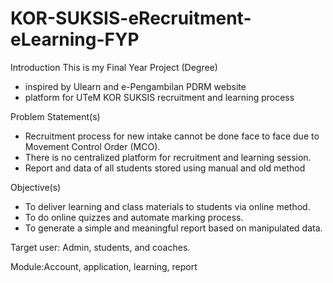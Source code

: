 # KOR-SUKSIS-eRecruitment-eLearning-FYP

Introduction
This is my Final Year Project (Degree)
- inspired by Ulearn and e-Pengambilan PDRM website
- platform for UTeM KOR SUKSIS recruitment and learning process

Problem Statement(s)
- Recruitment process for new intake cannot be done face to face due to Movement Control Order (MCO).
- There is no centralized platform for recruitment and learning session.
- Report and data of all students stored using manual and old method

Objective(s)
- To deliver learning and class materials to students via online method.
- To do online quizzes and automate marking process.
- To generate a simple and meaningful report based on manipulated data.

Target user: Admin, students, and coaches.

Module:Account, application, learning, report




